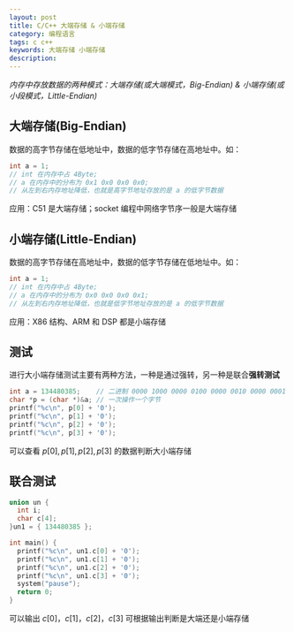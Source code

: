 ```yaml
---
layout: post
title: C/C++ 大端存储 & 小端存储
category: 编程语言
tags: c c++
keywords: 大端存储 小端存储
description:
---
```


*内存中存放数据的两种模式：大端存储(或大端模式，Big-Endian) & 小端存储(或小段模式，Little-Endian)*

## 大端存储(Big-Endian)

数据的高字节存储在低地址中，数据的低字节存储在高地址中。如：

```cpp
int a = 1;
// int 在内存中占 4Byte;
// a 在内存中的分布为 0x1 0x0 0x0 0x0;
// 从左到右内存地址降低，也就是高字节地址存放的是 a 的低字节数据
```

应用：C51 是大端存储；socket 编程中网络字节序一般是大端存储

## 小端存储(Little-Endian)

数据的高字节存储在高地址中，数据的低字节存储在低地址中。如：

```cpp
int a = 1;
// int 在内存中占 4Byte;
// a 在内存中的分布为 0x0 0x0 0x0 0x1;
// 从左到右内存地址降低，也就是低字节地址存放的是 a 的低字节数据
```

应用：X86 结构、ARM 和 DSP 都是小端存储

## 测试

进行大小端存储测试主要有两种方法，一种是通过强转，另一种是联合**强转测试**

```cpp
int a = 134480385;    // 二进制 0000 1000 0000 0100 0000 0010 0000 0001
char *p = (char *)&a; // 一次操作一个字节
printf("%c\n", p[0] + '0');
printf("%c\n", p[1] + '0');
printf("%c\n", p[2] + '0');
printf("%c\n", p[3] + '0');
```

可以查看 $p[0], p[1], p[2], p[3]$ 的数据判断大小端存储

## 联合测试

```cpp
union un {
  int i;
  char c[4];
}un1 = { 134480385 };

int main() {
  printf("%c\n", un1.c[0] + '0');
  printf("%c\n", un1.c[1] + '0');
  printf("%c\n", un1.c[2] + '0');
  printf("%c\n", un1.c[3] + '0');
  system("pause");
  return 0;
}
```

可以输出 $c[0]，c[1]，c[2]，c[3]$ 可根据输出判断是大端还是小端存储